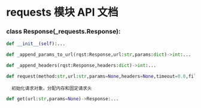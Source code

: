 # requests 模块 API 文档

### class Response(_requests.Response):
``` python
def __init__(self):...
```

``` python
def _append_params_to_url(rqst:Response,url:str,params:dict)->int:...
```

``` python
def _append_headers(rqst:Response,headers:dict)->int:...
```

``` python
def request(method:str,url:str,params=None,headers=None,timeout=0.0,files=None,json=None,data=None)->Response:...
```

   
      初始化请求对象，分配内存和固定请求头 
      

``` python
def get(url:str,params=None)->Response:...
```

